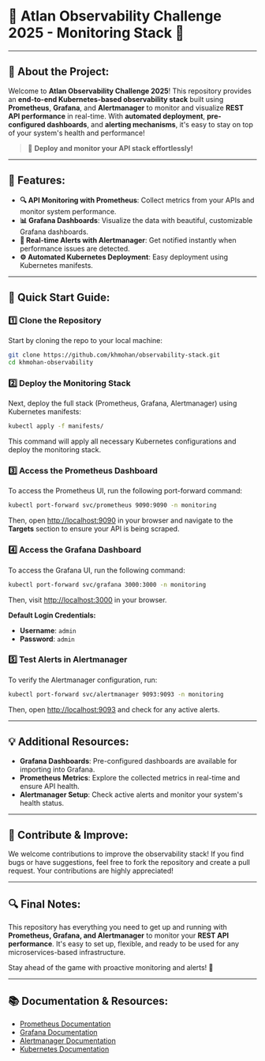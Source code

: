 # 🌟 **Atlan Observability Challenge 2025 - Monitoring Stack 🚀**

---

## **📝 About the Project:**

Welcome to **Atlan Observability Challenge 2025**! This repository provides an **end-to-end Kubernetes-based observability stack** built using **Prometheus**, **Grafana**, and **Alertmanager** to monitor and visualize **REST API performance** in real-time. With **automated deployment**, **pre-configured dashboards**, and **alerting mechanisms**, it's easy to stay on top of your system's health and performance!

> 🚀 **Deploy and monitor your API stack effortlessly!**

---

## **🔧 Features:**

- **🔍 API Monitoring with Prometheus**: Collect metrics from your APIs and monitor system performance.
- **📊 Grafana Dashboards**: Visualize the data with beautiful, customizable Grafana dashboards.
- **🚨 Real-time Alerts with Alertmanager**: Get notified instantly when performance issues are detected.
- **⚙️ Automated Kubernetes Deployment**: Easy deployment using Kubernetes manifests.

---

## **🚀 Quick Start Guide:**

### **1️⃣ Clone the Repository**

Start by cloning the repo to your local machine:

```bash
git clone https://github.com/khmohan/observability-stack.git
cd khmohan-observability
```

### **2️⃣ Deploy the Monitoring Stack**

Next, deploy the full stack (Prometheus, Grafana, Alertmanager) using Kubernetes manifests:

```bash
kubectl apply -f manifests/
```

This command will apply all necessary Kubernetes configurations and deploy the monitoring stack.

### **3️⃣ Access the Prometheus Dashboard**

To access the Prometheus UI, run the following port-forward command:

```bash
kubectl port-forward svc/prometheus 9090:9090 -n monitoring
```

Then, open [http://localhost:9090](http://localhost:9090) in your browser and navigate to the **Targets** section to ensure your API is being scraped.

### **4️⃣ Access the Grafana Dashboard**

To access the Grafana UI, run the following command:

```bash
kubectl port-forward svc/grafana 3000:3000 -n monitoring
```

Then, visit [http://localhost:3000](http://localhost:3000) in your browser.

**Default Login Credentials:**
- **Username**: `admin`
- **Password**: `admin`

### **5️⃣ Test Alerts in Alertmanager**

To verify the Alertmanager configuration, run:

```bash
kubectl port-forward svc/alertmanager 9093:9093 -n monitoring
```

Then, open [http://localhost:9093](http://localhost:9093) and check for any active alerts.

---

## **💡 Additional Resources:**

- **Grafana Dashboards**: Pre-configured dashboards are available for importing into Grafana.
- **Prometheus Metrics**: Explore the collected metrics in real-time and ensure API health.
- **Alertmanager Setup**: Check active alerts and monitor your system's health status.

---

## **💬 Contribute & Improve:**

We welcome contributions to improve the observability stack! If you find bugs or have suggestions, feel free to fork the repository and create a pull request. Your contributions are highly appreciated!

---

## **🔍 Final Notes:**

This repository has everything you need to get up and running with **Prometheus, Grafana, and Alertmanager** to monitor your **REST API performance**. It's easy to set up, flexible, and ready to be used for any microservices-based infrastructure.

Stay ahead of the game with proactive monitoring and alerts! 🚀

---

## **📚 Documentation & Resources:**

- [Prometheus Documentation](https://prometheus.io/docs/)
- [Grafana Documentation](https://grafana.com/docs/)
- [Alertmanager Documentation](https://prometheus.io/docs/alerting/latest/alertmanager/)
- [Kubernetes Documentation](https://kubernetes.io/docs/)









